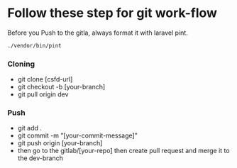 # Follow these step for git work-flow

Before you Push to the gitla, always format it with laravel pint.

```bash
./vendor/bin/pint
```

### Cloning

* git clone [csfd-url]
* git checkout -b [your-branch]
* git pull origin dev

### Push

* git add .
* git commit -m "[your-commit-message]"
* git push origin [your-branch]
* then go to the gitlab/[your-repo] then create pull request and merge it to the dev-branch
